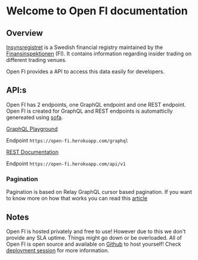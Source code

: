 # Welcome to Open FI documentation

## Overview

[Insynsregistret][1] is a Swedish financial registry maintained by
the [Finansinspektionen][2] (FI). It contains information regarding insider trading on different trading venues.

Open FI provides a API to access this data easily for developers.

## API:s

Open FI has 2 endpoints, one GraphQL endpoint and one REST endpoint. Open FI is created for GraphQL and REST endpoints is automatticlly genereated using [sofa](https://www.sofa-api.com/).

[GraphQL Playground][graphql-docs]

Endpoint `https://open-fi.herokuapp.com/graphql`

[REST Documentation][swagger-docs]

Endpoint `https://open-fi.herokuapp.com/api/v1`

### Pagination

Pagination is based on Relay GraphQL cursor based pagination. If you want to know more on how that works you can read this [article](https://relay.dev/graphql/connections.htm)

## Notes

Open FI is hosted privately and free to use! However due to this we don't provide any SLA uptime. Things might go down or be overloaded. All of Open FI is open source and available on [Github][3] to host yourself! Check [deployment session](/deployment) for more information.

[1]: https://www.fi.se/en/our-registers/pdmr-transactions
[2]: https://www.fi.se/en
[3]: https://github.com/AnteWall/open-fi
[graphql-docs]: https://open-fi.herokuapp.com/graphql
[swagger-docs]: https://open-fi.herokuapp.com/api-docs

